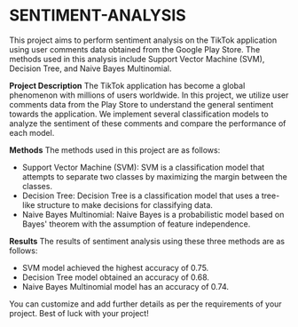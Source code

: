 # SENTIMENT-ANALYSIS
This project aims to perform sentiment analysis on the TikTok application using user comments data obtained from the Google Play Store. The methods used in this analysis include Support Vector Machine (SVM), Decision Tree, and Naive Bayes Multinomial.

**Project Description**
The TikTok application has become a global phenomenon with millions of users worldwide. In this project, we utilize user comments data from the Play Store to understand the general sentiment towards the application. We implement several classification models to analyze the sentiment of these comments and compare the performance of each model.

**Methods**
The methods used in this project are as follows:
- Support Vector Machine (SVM): SVM is a classification model that attempts to separate two classes by maximizing the margin between the classes.
- Decision Tree: Decision Tree is a classification model that uses a tree-like structure to make decisions for classifying data.
- Naive Bayes Multinomial: Naive Bayes is a probabilistic model based on Bayes' theorem with the assumption of feature independence.
  
**Results**
The results of sentiment analysis using these three methods are as follows:
- SVM model achieved the highest accuracy of 0.75.
- Decision Tree model obtained an accuracy of 0.68.
- Naive Bayes Multinomial model has an accuracy of 0.74.



You can customize and add further details as per the requirements of your project. Best of luck with your project!
